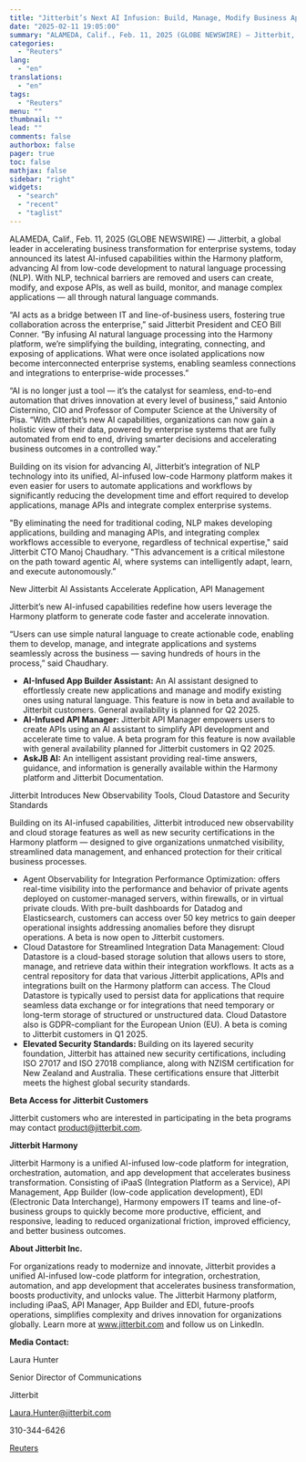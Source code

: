 ```yaml
---
title: "Jitterbit’s Next AI Infusion: Build, Manage, Modify Business Applications with Natural Language Processing"
date: "2025-02-11 19:05:00"
summary: "ALAMEDA, Calif., Feb. 11, 2025 (GLOBE NEWSWIRE) — Jitterbit, a global leader in accelerating business transformation for enterprise systems, today announced its latest AI-infused capabilities within the Harmony platform, advancing AI from low-code development to natural language processing (NLP). With NLP, technical barriers are removed and users can create, modify,..."
categories:
  - "Reuters"
lang:
  - "en"
translations:
  - "en"
tags:
  - "Reuters"
menu: ""
thumbnail: ""
lead: ""
comments: false
authorbox: false
pager: true
toc: false
mathjax: false
sidebar: "right"
widgets:
  - "search"
  - "recent"
  - "taglist"
---
```


ALAMEDA, Calif., Feb. 11, 2025 (GLOBE NEWSWIRE) — Jitterbit, a global leader in accelerating business transformation for enterprise systems, today announced its latest AI-infused capabilities within the Harmony platform, advancing AI from low-code development to natural language processing (NLP). With NLP, technical barriers are removed and users can create, modify, and expose APIs, as well as build, monitor, and manage complex applications — all through natural language commands.

“AI acts as a bridge between IT and line-of-business users, fostering true collaboration across the enterprise,” said Jitterbit President and CEO Bill Conner. “By infusing AI natural language processing into the Harmony platform, we’re simplifying the building, integrating, connecting, and exposing of applications. What were once isolated applications now become interconnected enterprise systems, enabling seamless connections and integrations to enterprise-wide processes.”

“AI is no longer just a tool — it’s the catalyst for seamless, end-to-end automation that drives innovation at every level of business,” said Antonio Cisternino, CIO and Professor of Computer Science at the University of Pisa. “With Jitterbit’s new AI capabilities, organizations can now gain a holistic view of their data, powered by enterprise systems that are fully automated from end to end, driving smarter decisions and accelerating business outcomes in a controlled way.”

Building on its vision for advancing AI, Jitterbit’s integration of NLP technology into its unified, AI-infused low-code Harmony platform makes it even easier for users to automate applications and workflows by significantly reducing the development time and effort required to develop applications, manage APIs and integrate complex enterprise systems.

"By eliminating the need for traditional coding, NLP makes developing applications, building and managing APIs, and integrating complex workflows accessible to everyone, regardless of technical expertise," said Jitterbit CTO Manoj Chaudhary. "This advancement is a critical milestone on the path toward agentic AI, where systems can intelligently adapt, learn, and execute autonomously.”

New Jitterbit AI Assistants Accelerate Application, API Management

Jitterbit’s new AI-infused capabilities redefine how users leverage the Harmony platform to generate code faster and accelerate innovation.

“Users can use simple natural language to create actionable code, enabling them to develop, manage, and integrate applications and systems seamlessly across the business — saving hundreds of hours in the process,” said Chaudhary.

* **AI-Infused App Builder Assistant:** An AI assistant designed to effortlessly create new applications and manage and modify existing ones using natural language. This feature is now in beta and available to Jitterbit customers. General availability is planned for Q2 2025.
* **AI-Infused API Manager:** Jitterbit API Manager empowers users to create APIs using an AI assistant to simplify API development and accelerate time to value. A beta program for this feature is now available with general availability planned for Jitterbit customers in Q2 2025.
* **AskJB AI:** An intelligent assistant providing real-time answers, guidance, and information is generally available within the Harmony platform and Jitterbit Documentation.

Jitterbit Introduces New Observability Tools, Cloud Datastore and Security Standards

Building on its AI-infused capabilities, Jitterbit introduced new observability and cloud storage features as well as new security certifications in the Harmony platform — designed to give organizations unmatched visibility, streamlined data management, and enhanced protection for their critical business processes.

* Agent Observability for Integration Performance Optimization: offers real-time visibility into the performance and behavior of private agents deployed on customer-managed servers, within firewalls, or in virtual private clouds. With pre-built dashboards for Datadog and Elasticsearch, customers can access over 50 key metrics to gain deeper operational insights addressing anomalies before they disrupt operations. A beta is now open to Jitterbit customers.
* Cloud Datastore for Streamlined Integration Data Management: Cloud Datastore is a cloud-based storage solution that allows users to store, manage, and retrieve data within their integration workflows. It acts as a central repository for data that various Jitterbit applications, APIs and integrations built on the Harmony platform can access. The Cloud Datastore is typically used to persist data for applications that require seamless data exchange or for integrations that need temporary or long-term storage of structured or unstructured data. Cloud Datastore also is GDPR-compliant for the European Union (EU). A beta is coming to Jitterbit customers in Q1 2025.
* **Elevated Security Standards:** Building on its layered security foundation, Jitterbit has attained new security certifications, including ISO 27017 and ISO 27018 compliance, along with NZISM certification for New Zealand and Australia. These certifications ensure that Jitterbit meets the highest global security standards.

**Beta Access for Jitterbit Customers**

Jitterbit customers who are interested in participating in the beta programs may contact product@jitterbit.com.

**Jitterbit Harmony** 

Jitterbit Harmony is a unified AI-infused low-code platform for integration, orchestration, automation, and app development that accelerates business transformation. Consisting of iPaaS (Integration Platform as a Service), API Management, App Builder (low-code application development), EDI (Electronic Data Interchange), Harmony empowers IT teams and line-of-business groups to quickly become more productive, efficient, and responsive, leading to reduced organizational friction, improved efficiency, and better business outcomes.

**About Jitterbit Inc.**

For organizations ready to modernize and innovate, Jitterbit provides a unified AI-infused low-code platform for integration, orchestration, automation, and app development that accelerates business transformation, boosts productivity, and unlocks value. The Jitterbit Harmony platform, including iPaaS, API Manager, App Builder and EDI, future-proofs operations, simplifies complexity and drives innovation for organizations globally. Learn more at www.jitterbit.com and follow us on LinkedIn.

**Media Contact:** 

Laura Hunter

Senior Director of Communications

Jitterbit

Laura.Hunter@jitterbit.com

310-344-6426

[Reuters](https://www.tradingview.com/news/reuters.com,2025-02-11:newsml_GNX5pmynS:0-jitterbit-s-next-ai-infusion-build-manage-modify-business-applications-with-natural-language-processing/)
